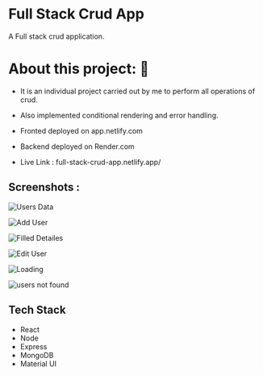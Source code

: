 # Full Stack Crud App
A Full stack crud application.

# About this project: 🙌

* It is an individual project carried out by me to perform all operations of crud.

* Also implemented conditional rendering and error handling.
* Fronted deployed on app.netlify.com
* Backend deployed on Render.com

* Live Link : full-stack-crud-app.netlify.app/

## Screenshots :
![Users Data](https://github.com/rahulohol/full_stack_crud/assets/105929105/2fbf3230-6773-43c1-af46-85eb6ee711e3)

![Add User](https://github.com/rahulohol/full_stack_crud/assets/105929105/c79d489c-d9df-49b4-95c8-8d0d1094450c)

![Filled Detailes](https://github.com/rahulohol/full_stack_crud/assets/105929105/a169f549-6810-4a91-8036-7721e34ae990)

![Edit User](https://github.com/rahulohol/full_stack_crud/assets/105929105/ef20a3ea-9d5a-4650-b703-66cc13b4cb58)

![Loading](https://github.com/rahulohol/full_stack_crud/assets/105929105/0afff8e1-456b-434a-8b5b-ba6a1aff99eb)

![users not found](https://github.com/rahulohol/full_stack_crud/assets/105929105/0d635bac-9eed-4821-bc9e-8395a02cb471)

## Tech Stack
                                
* React
* Node
* Express
* MongoDB
* Material UI
